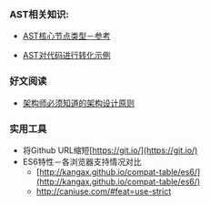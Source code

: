### AST相关知识:
* [AST核心节点类型－参考](https://github.com/babel/babylon/blob/master/ast/spec.md)

* [AST对代码进行转化示例](http://taobaofed.org/blog/2016/09/29/babel-plugins/)


### 好文阅读
* [架构师必须知道的架构设计原则](https://mp.weixin.qq.com/s?__biz=MjM5MDE0Mjc4MA==&mid=2650998170&idx=1&sn=6defd4f0a9fdb5cf93e6977080c61c70)

### 实用工具
* 将Github URL缩短[https://git.io/](https://git.io/)
* ES6特性－各浏览器支持情况对比
  * [http://kangax.github.io/compat-table/es6/](http://kangax.github.io/compat-table/es6/)
  * http://caniuse.com/#feat=use-strict

